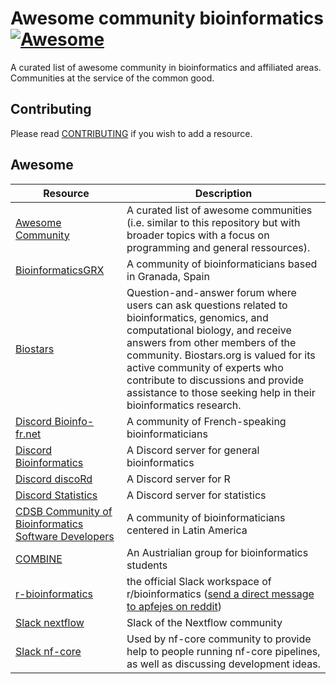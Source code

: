 # Awesome community bioinformatics [![Awesome](https://cdn.rawgit.com/sindresorhus/awesome/d7305f38d29fed78fa85652e3a63e154dd8e8829/media/badge.svg)](https://github.com/sindresorhus/awesome)

A curated list of awesome community in bioinformatics and affiliated areas.  
Communities at the service of the common good.

## Contributing
Please read [CONTRIBUTING](./CONTRIBUTING.md) if you wish to add a resource.

## Awesome
| Resource | Description |
| --- | --- |
| [Awesome Community](https://github.com/bayandin/awesome-awesomeness) | A curated list of awesome communities (i.e. similar to this repository but with broader topics with a focus on programming and general ressources).
| [BioinformaticsGRX](https://bioinformaticsgrx.es/) | A community of bioinformaticians based in Granada, Spain
| [Biostars](https://www.biostars.org) | Question-and-answer forum where users can ask questions related to bioinformatics, genomics, and computational biology, and receive answers from other members of the community. Biostars.org is valued for its active community of experts who contribute to discussions and provide assistance to those seeking help in their bioinformatics research. 
| [Discord Bioinfo-fr.net](https://discord.gg/rETCvGftJK) | A community of French-speaking bioinformaticians
| [Discord Bioinformatics](https://discord.com/invite/3uxbPns) | A Discord server for general bioinformatics
| [Discord discoRd](https://discord.com/invite/3uxbPns) | A Discord server for R 
| [Discord Statistics](https://discord.gg/ZNsDTKk ) | A Discord server for statistics
| [CDSB Community of Bioinformatics Software Developers](https://comunidadbioinfo.github.io/) | A community of bioinformaticians centered in Latin America
| [COMBINE](https://combine.org.au/) | An Austrialian group for bioinformatics students
| [r-bioinformatics](https://www.reddit.com/r/bioinformatics/comments/7ndwm1/rbioinformatics_slack_channel_and_an_open_call/) | the official Slack workspace of r/bioinformatics ([send a direct message to apfejes on reddit](https://www.reddit.com/message/compose/?to=apfejes&subject=Request%20to%20join%20the%20r/bioinformatics%20Slack%20group&message=I%20would%20like%20to%20request%20to%20join%20the%20r/bioinformatics%20Slack%20group))
| [Slack nextflow](https://nextflow.slack.com/signup#/domain-signup) | Slack of the Nextflow community
| [Slack nf-core](https://nf-co.re/join/slack) | Used by nf-core community to provide help to people running nf-core pipelines, as well as discussing development ideas.
